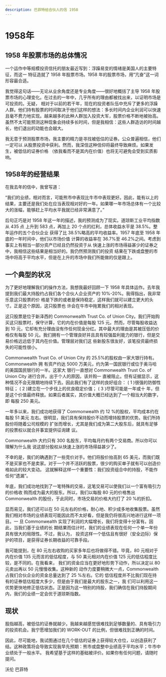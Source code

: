 ```yaml
---
description: 巴菲特给合伙人的信 1958
---
```


# 1958年

## 1958 年股票市场的总体情况

一个运作中等规模投资信托的朋友最近写到：浮躁易变的情绪是美国人的主要特征，而这一 特征造就了 1958 年股票市场。1958 年的股票市场，用“亢奋”这一词形容最合适。

我觉得这句话——无论从业余角度还是专业角度——很好地概括了主导 1958 年股票市场的心理变化。在过去的一年中，几乎所有的理由都被找出来，以证明市场是可投资的。无疑， 相对于以前的若干年，现在的投资者队伍中充斥了更多的浮躁人群。他们持有股票的时间取决于他们这样的想法：多长时间内企业利润可以快速且毫不费力地实现。越来越多的此种人群加入投资大军，股票价格不断地被抬高。虽然不太可能预测这种现象会持续多长时间，但是我相信：这些人群造访的时间越长，他们退出的动能也会越大。

我无意于预测股票市场，我主要的精力是寻找被低估的证券。公众普遍相信，他们一定可以 从股票投资中获利。然而，我深信这种信仰将最终导致麻烦。如果发生，被低估的证券价格 （依我看而不是其内在价值）也将无可避免会受到实质影响。&#x20;

## 1958年的经营结果

在我去年的信中，我曾写道：&#x20;

“我们的业绩，相对而言，可能熊市中表现比牛市中表现更好。因此，能有以上的结果，主要还是我们处在应当表现相对好的一年。如果哪一年市场总体有一个比较大的涨幅，能够赶上平均水平我就已经非常满意了。”&#x20;

后句正巧是对 1958 年这一年的描述，我的预测成为了现实。道琼斯工业平均指数从 435 点 上升到 583 点，再加上 20 个点的红利，总体收益水平是 38.5%。整年运作的五个合伙企业 获得了比 38.5%略高的平均收益率。1957 年底至 1958 年底的一年时间中，他们以市场价值 计算的收益率在 36.7%至 46.2%之间。考虑到事实上有相当一部分资产已经且仍然投资于从 快速上涨的市场得益甚少的证券之中，我相信这些结果是相当好的。我仍然预测我们的投资 结果在下跌或盘整的市场中将高于平均水平，但是在上升的市场中我们所能做的仅是跟上。

## &#x20;一个典型的状况

为了更好地理解我们的操作方法，我想我最好回顾一下 1958 年具体运作。去年我提到我们最大持股约占我们各个合伙人企业资产的 10%-20%。我得指出，我非常乐意这只股票的价 格是下跌的或者是保持稳定，这样我们就可以建立更大的头寸。正是这个原因，这只股票也 许会在牛市中拖累我们的相对表现。

这只股票是位于新泽西的 Commonwealth Trust Co. of Union City。我们开始购买这只股票时，保守计算，它的内在价值是每股 125 元。然而，尽管每股收益达到 10 元，它却有充分理由没有作任何现金分红。其中最大的理由是其被压低的价格仅有每股 50 元。我们拥有一个管理良好并且具有较强盈利能力的银行，但是交易价格远远低于其内在价值。管理层对我们这 些新股东很友好，该笔投资最终损失的可能性很小。&#x20;

Commonwealth Trust Co. of Union City 的 25.5%的股权由一家大银行持有。Commonwealth 拥 有资产约达 5000 万美元，约为第一国民银行或位于奥马哈的美国国民银行的一半。这家大 银行一直想对 Commonwealth Trust Co. of Union City 进行合并。出于个人的原因，该并购一 直被阻止。但有证据显示，这种情况不会无限期地持续下去。因此我们有了这样的良好组合： ( 1 )很强的防御性特征； ( 2 )建立在一个步伐上的优良稳定价值； ( 3 )尽管可能是一年或十 年，但是这个价值最终释放。如果后者属实，其价值大概已经达到了一个相当大的数字，即 每股 250 美元。

一年多以来，我们成功地获得了 Commonwealth 约 12 %的股权，平均成本约在每股 51 美元 左右。很明显，我们具有保持股价不动而增持股票的优势。我们所持股份将随着公司规模的 扩张而增长，尤其是我们成为第二大股东后，就具有足够的投票权以就合并事宜提供征询建 议。

Commonwealth 大约只有 300 名股东，平均每月约有两个交易商。所以你可以理解为什么我 说这部分股权从快速上涨的市场得益甚少了。

不幸的是，我们的确遇到了一些竞价对手。他们将股价抬高到 65 美元，而我们既不是买家也不是卖家。对于一个并不活跃的股票，很少的购买单子就有可以创造价格如此的较大变动。 这就解释这样一个重要性：我们投资组合中的持股，不能作任何“遗漏”。

年底，我们成功地找到了一笔特殊的交易，这笔交易可以使我们以一个富有吸引力的价格收 购而成为最大的股东。所以，我们以每股 80 元的价格售出 Commonwealth 的股份，于此同时，市场交易的价格大约打了 20 %的折扣。

显而易见，我们还可以在 50 元左右的价格，耐心地、积少成多地收集股票。虽然我们相对市场的业绩表现可能因此而不太好看，但是我仍将很高兴地进行这样一项目。一 旦 Commonwealth 实现了利润的大幅增长，我们将变得十分富有。因此，当我们基于业绩的长 期结果而估计时，我们的业绩表现在任何一个单一年份具有很大的局限性。不过，我认为， 投资这样一个低估且有很好（安全边际）保护的项目，是获得证券长期收益的可靠手段。

我可能提到，在 80 元左右收购的买家多年后也将做得不错。毕竟，80 元相对于内在价值 135 元而言的低估程度，与 50 美元相对内在价值 125 元的低估程度比较，是不同的。在我看来， 我们的资金应当在更好地形势下动作，所以决定以 80 元卖出再以 50 元慢慢收集。这种新的 动作力度要稍微大一点，Commonwealth 占我们合伙企业的资金总量达到了 25 %左右。它的 低估程度并不比我们现在持有的证券低估程度大多少，但是由于我们是最大的股东之一，我 们可以利用这一优势更快地修正低估状态。正是因为这一特别的持股，我们确信在我们持股期间内，我们的业绩一定会优于道琼斯指数。

## 现状

股指越高，被低估的证券就越少。我越来越感觉很难找到足够数量的、具有吸引力的投资机会。我宁愿增加我们的 WORK-OUT 的比例，但很难找到正确的时间。

因此，尽可能地，我试图通过在几个低估的证券上获得较大仓位，以创造获利了结。这种政策将会导致实现我早先预期：熊市或盘整中业绩高于平均水平；牛市中业绩处于一般水平。 我希望基于这样的基础被评价。如果你有任何问题，请随时提问。

&#x20;沃伦 巴菲特



